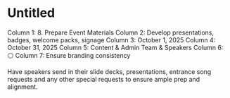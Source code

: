 # Untitled

Column 1: 8. Prepare Event Materials
Column 2: Develop presentations, badges, welcome packs, signage
Column 3: October 1, 2025
Column 4: October 31, 2025
Column 5: Content & Admin Team & Speakers
Column 6: ⚪
Column 7: Ensure branding consistency

Have speakers send in their slide decks, presentations, entrance song requests and any other special requests to ensure ample prep and alignment.